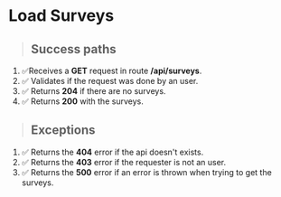 # Load Surveys

> ## Success paths

1. ✅Receives a **GET** request in route **/api/surveys**.
2. ✅ Validates if the request was done by an user.
3. ✅ Returns **204** if there are no surveys.
4. ✅ Returns **200** with the surveys.

> ## Exceptions

1. ✅ Returns the **404** error if the api doesn't exists.
2. ✅ Returns the **403** error if the requester is not an user.
3. ✅ Returns the **500** error if an error is thrown when trying to get the surveys.


